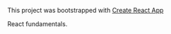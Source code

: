 This project was bootstrapped with [Create React App](https://github.com/facebookincubator/create-react-app)

React fundamentals.


